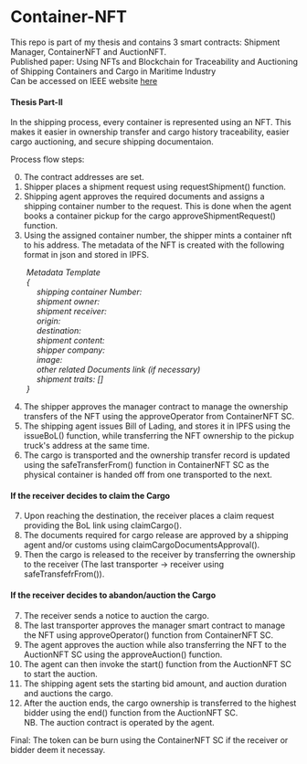 # Container-NFT

This repo is part of my thesis and contains 3 smart contracts: Shipment Manager, ContainerNFT and AuctionNFT. </br>
Published paper: Using NFTs and Blockchain for Traceability and Auctioning of Shipping Containers and Cargo in Maritime Industry </br>
Can be accessed on IEEE website <a href="https://ieeexplore.ieee.org/document/9964143" target="_blank"> here </a> 

#### Thesis Part-II

In the shipping process, every container is represented using an NFT.
This makes it easier in ownership transfer and cargo history traceability,
easier cargo auctioning, and secure shipping documentaion.

Process flow steps: <br>

0. The contract addresses are set.
1. Shipper places a shipment request using requestShipment() function.
2. Shipping agent approves the required documents and assigns a shipping container number to the request. This is done when the agent books a container pickup for the cargo approveShipmentRequest() function.
3. Using the assigned container number, the shipper mints a container nft to his address.
   The metadata of the NFT is created with the following format in json and stored in IPFS.

&emsp;&emsp;_Metadata Template <br>
&emsp;&emsp;{ <br>
&emsp;&emsp;&emsp; shipping container Number: <br>
&emsp;&emsp;&emsp; shipment owner: <br>
&emsp;&emsp;&emsp; shipment receiver: <br>
&emsp;&emsp;&emsp; origin: <br>
&emsp;&emsp;&emsp; destination: <br>
&emsp;&emsp;&emsp; shipment content: <br>
&emsp;&emsp;&emsp; shipper company: <br>
&emsp;&emsp;&emsp; image: <br>
&emsp;&emsp;&emsp; other related Documents link (if necessary) <br>
&emsp;&emsp;&emsp; shipment traits: []<br>
&emsp;&emsp;}_


4. The shipper approves the manager contract to manage the ownership transfers of the NFT using the approveOperator from ContainerNFT SC.
5. The shipping agent issues Bill of Lading, and stores it in IPFS using the issueBoL() function, while transferring the NFT ownership to the pickup truck's address at the same time.
6. The cargo is transported and the ownership transfer record is updated using the safeTransferFrom() function in ContainerNFT SC as the physical container is handed off from one transported to the next.

#### If the receiver decides to claim the Cargo

7. Upon reaching the destination, the receiver places a claim request providing the BoL link using claimCargo().
8. The documents required for cargo release are approved by a shipping agent and/or customs using claimCargoDocumentsApproval().
9. Then the cargo is released to the receiver by transferring the ownership to the receiver (The last transporter -> receiver using safeTransfefrFrom()).

#### If the receiver decides to abandon/auction the Cargo

7. The receiver sends a notice to auction the cargo.
8. The last transporter approves the manager smart contract to manage the NFT using approveOperator() function from ContainerNFT SC.
9. The agent approves the auction while also transferring the NFT to the AuctionNFT SC using the approveAuction() function.
10. The agent can then invoke the start() function from the AuctionNFT SC to start the auction.
11. The shipping agent sets the starting bid amount, and auction duration and auctions the cargo.
12. After the auction ends, the cargo ownership is transferred to the highest bidder using the end() function from the AuctionNFT SC. <br>
NB. The auction contract is operated by the agent.

Final: The token can be burn using the ContainerNFT SC if the receiver or bidder deem it necessay.
